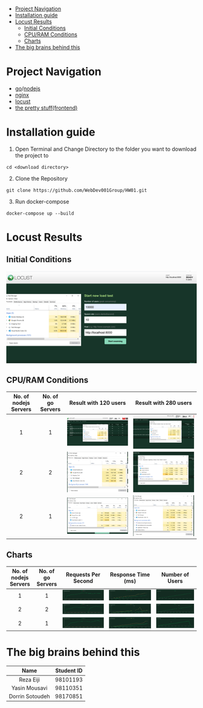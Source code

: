 - [Project Navigation](#project-navigation)
- [Installation guide](#installation-guide)
- [Locust Results](#locust-results)
  - [Initial Conditions](#initial-conditions)
  - [CPU/RAM Conditions](#cpuram-conditions)
  - [Charts](#charts)
- [The big brains behind this](#the-big-brains-behind-this)

# Project Navigation
- [go](golang)/[nodejs](nodejs)
- [nginx](nginx)
- [locust](locust)
- [the pretty stuff(frontend)](frontend)

# Installation guide
1. Open Terminal and Change Directory to the folder you want to download the project to
```
cd <download directory>
```

2. Clone the Repository
```
git clone https://github.com/WebDev001Group/HW01.git
```

3. Run docker-compose
```
docker-compose up --build
```

# Locust Results
## Initial Conditions
![](locust/locust-screenshots/1/1.PNG?raw=true)

## CPU/RAM Conditions
| No. of nodejs Servers | No. of go Servers | Result with 120 users | Result with 280 users |
| :-: | :-: | :-: | :-: |
| 1 | 1 | ![](locust/locust-screenshots/1/2.PNG?raw=true) |  ![](locust/locust-screenshots/1/3.PNG?raw=true) |
| 2 | 2 | ![](locust/locust-screenshots/2/2.PNG?raw=true) |  ![](locust/locust-screenshots/2/3.PNG?raw=true) |
| 2 | 1 | ![](locust/locust-screenshots/3/2.PNG?raw=true) |  ![](locust/locust-screenshots/3/3.PNG?raw=true) |

## Charts
| No. of nodejs Servers | No. of go Servers | Requests Per Second | Response Time (ms) | Number of Users |
| :-: | :-: | :-: | :-: | :-: |
| 1 | 1 | ![](locust/locust-screenshots/1/4.PNG?raw=true) | ![](locust/locust-screenshots/1/5.PNG?raw=true) | ![](locust/locust-screenshots/1/6.PNG?raw=true) |
| 2 | 2 | ![](locust/locust-screenshots/2/4.PNG?raw=true) | ![](locust/locust-screenshots/2/5.PNG?raw=true) | ![](locust/locust-screenshots/2/6.PNG?raw=true) |
| 2 | 1 | ![](locust/locust-screenshots/3/5.PNG?raw=true) | ![](locust/locust-screenshots/3/6.PNG?raw=true) | ![](locust/locust-screenshots/3/7.PNG?raw=true) |

# The big brains behind this

| Name             | Student ID |
| :--------------: | :--------: |
| Reza Eiji        | 98101193   |
| Yasin Mousavi    | 98110351   |
| Dorrin Sotoudeh  | 98170851   |
